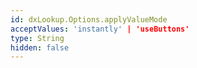 ```yaml
---
id: dxLookup.Options.applyValueMode
acceptValues: 'instantly' | 'useButtons'
type: String
hidden: false
---
```

